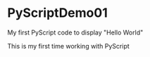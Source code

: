 # PyScriptDemo01
My first PyScript code to display "Hello World"

This is my first time working with PyScript
